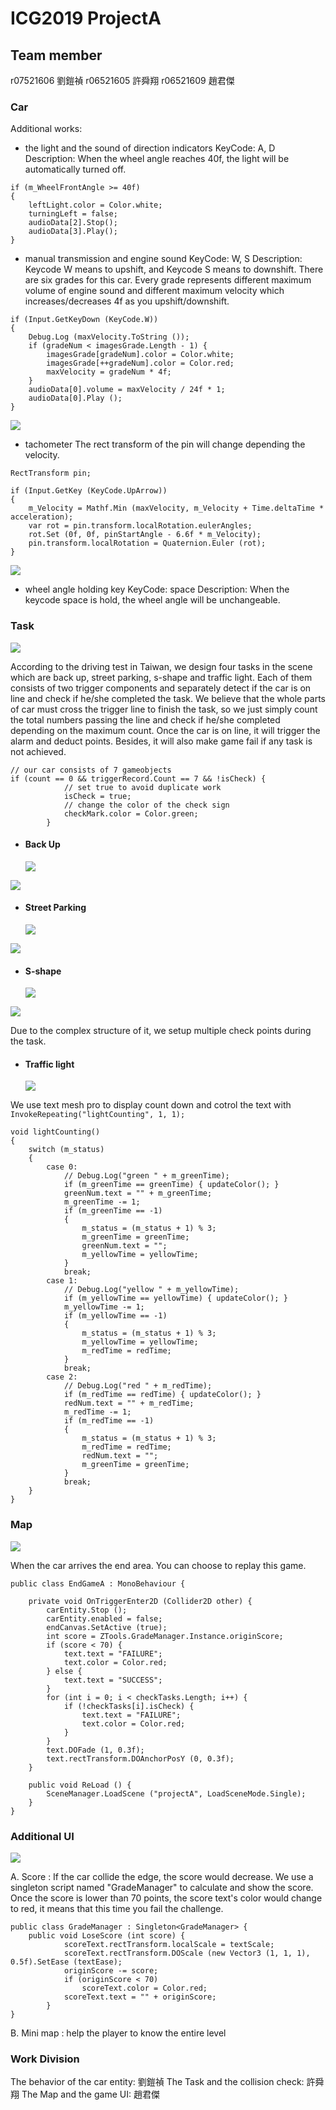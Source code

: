 # ICG2019 ProjectA

## Team member

r07521606 劉鎧禎
r06521605 許舜翔
r06521609 趙君傑

### Car

Additional works:

- the light and the sound of direction indicators
  KeyCode: A, D
  Description:
  When the wheel angle reaches 40f, the light will be automatically turned off.

```
if (m_WheelFrontAngle >= 40f)
{
    leftLight.color = Color.white;
    turningLeft = false;
    audioData[2].Stop();
    audioData[3].Play();
}
```

- manual transmission and engine sound
  KeyCode: W, S
  Description:
  Keycode W means to upshift, and Keycode S means to downshift.
  There are six grades for this car. Every grade represents different maximum volume of engine sound and different maximum velocity which increases/decreases 4f as you upshift/downshift.

```
if (Input.GetKeyDown (KeyCode.W))
{
    Debug.Log (maxVelocity.ToString ());
    if (gradeNum < imagesGrade.Length - 1) {
        imagesGrade[gradeNum].color = Color.white;
        imagesGrade[++gradeNum].color = Color.red;
        maxVelocity = gradeNum * 4f;
    }
    audioData[0].volume = maxVelocity / 24f * 1;
    audioData[0].Play ();
}
```

![](https://i.imgur.com/qrmaMiT.png)

- tachometer
  The rect transform of the pin will change depending the velocity.

```
RectTransform pin;

if (Input.GetKey (KeyCode.UpArrow))
{
    m_Velocity = Mathf.Min (maxVelocity, m_Velocity + Time.deltaTime * acceleration);
    var rot = pin.transform.localRotation.eulerAngles;
    rot.Set (0f, 0f, pinStartAngle - 6.6f * m_Velocity);
    pin.transform.localRotation = Quaternion.Euler (rot);
}
```

![](https://i.imgur.com/767IX5i.png)

- wheel angle holding key
  KeyCode: space
  Description:
  When the keycode space is hold, the wheel angle will be unchangeable.

### Task

![](https://i.imgur.com/mvaAdvm.jpg)

According to the driving test in Taiwan, we design four tasks in the scene which are back up, street parking, s-shape and traffic light. Each of them consists of two trigger components and separately detect if the car is on line and check if he/she completed the task. We believe that the whole parts of car must cross the trigger line to finish the task, so we just simply count the total numbers passing the line and check if he/she completed depending on the maximum count. Once the car is on line, it will trigger the alarm and deduct points. Besides, it will also make game fail if any task is not achieved.

```
// our car consists of 7 gameobjects
if (count == 0 && triggerRecord.Count == 7 && !isCheck) {
            // set true to avoid duplicate work
            isCheck = true;
            // change the color of the check sign
            checkMark.color = Color.green;
        }
```

- #### Back Up
  ![](https://i.imgur.com/woxMgd4.png)

![](https://i.imgur.com/g0Uqj9t.png)

- #### Street Parking
  ![](https://i.imgur.com/PqpDYSx.png)

![](https://i.imgur.com/BEghoZ2.png)

- #### S-shape
  ![](https://i.imgur.com/N1hLqFq.png)

![](https://i.imgur.com/gy1XO3l.png)

Due to the complex structure of it, we setup multiple check points during the task.

- #### Traffic light
  ![](https://i.imgur.com/uSOmCW7.gif)

We use text mesh pro to display count down and cotrol the text with
`InvokeRepeating("lightCounting", 1, 1);`

```
void lightCounting()
{
    switch (m_status)
    {
        case 0:
            // Debug.Log("green " + m_greenTime);
            if (m_greenTime == greenTime) { updateColor(); }
            greenNum.text = "" + m_greenTime;
            m_greenTime -= 1;
            if (m_greenTime == -1)
            {
                m_status = (m_status + 1) % 3;
                m_greenTime = greenTime;
                greenNum.text = "";
                m_yellowTime = yellowTime;
            }
            break;
        case 1:
            // Debug.Log("yellow " + m_yellowTime);
            if (m_yellowTime == yellowTime) { updateColor(); }
            m_yellowTime -= 1;
            if (m_yellowTime == -1)
            {
                m_status = (m_status + 1) % 3;
                m_yellowTime = yellowTime;
                m_redTime = redTime;
            }
            break;
        case 2:
            // Debug.Log("red " + m_redTime);
            if (m_redTime == redTime) { updateColor(); }
            redNum.text = "" + m_redTime;
            m_redTime -= 1;
            if (m_redTime == -1)
            {
                m_status = (m_status + 1) % 3;
                m_redTime = redTime;
                redNum.text = "";
                m_greenTime = greenTime;
            }
            break;
    }
}
```

### Map

![](https://i.imgur.com/EzZbz9U.png)

When the car arrives the end area. You can choose to replay this game.

```
public class EndGameA : MonoBehaviour {

    private void OnTriggerEnter2D (Collider2D other) {
        carEntity.Stop ();
        carEntity.enabled = false;
        endCanvas.SetActive (true);
        int score = ZTools.GradeManager.Instance.originScore;
        if (score < 70) {
            text.text = "FAILURE";
            text.color = Color.red;
        } else {
            text.text = "SUCCESS";
        }
        for (int i = 0; i < checkTasks.Length; i++) {
            if (!checkTasks[i].isCheck) {
                text.text = "FAILURE";
                text.color = Color.red;
            }
        }
        text.DOFade (1, 0.3f);
        text.rectTransform.DOAnchorPosY (0, 0.3f);
    }

    public void ReLoad () {
        SceneManager.LoadScene ("projectA", LoadSceneMode.Single);
    }
}
```

### Additional UI

![](https://i.imgur.com/vqaDZNP.jpg)

A. Score : If the car collide the edge, the score would decrease. We use a singleton script named "GradeManager" to calculate and show the score. Once the score is lower than 70 points, the score text's color would change to red, it means that this time you fail the challenge.

```
public class GradeManager : Singleton<GradeManager> {
    public void LoseScore (int score) {
            scoreText.rectTransform.localScale = textScale;
            scoreText.rectTransform.DOScale (new Vector3 (1, 1, 1), 0.5f).SetEase (textEase);
            originScore -= score;
            if (originScore < 70)
                scoreText.color = Color.red;
            scoreText.text = "" + originScore;
        }
}
```

B. Mini map : help the player to know the entire level

### Work Division

The behavior of the car entity: 劉鎧禎
The Task and the collision check: 許舜翔
The Map and the game UI: 趙君傑
